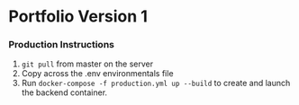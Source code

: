 # Portfolio Version 1

### Production Instructions
1. `git pull` from master on the server
2. Copy across the .env environmentals file
3. Run `docker-compose -f production.yml up --build` to create and launch the backend container.